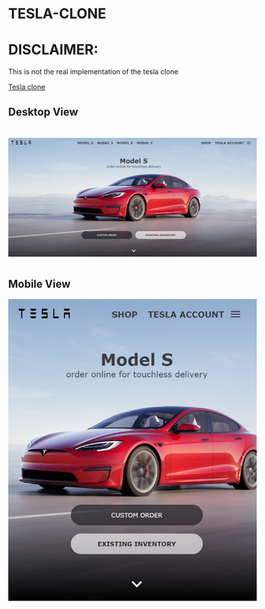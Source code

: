 


# TESLA-CLONE

# DISCLAIMER: 
  This is not the real implementation of the tesla clone
 
[Tesla clone](https://one-page-blog.web.app "Tesla clone")

## Desktop View
<div style="margin-top:40px;"></div>

![Desktop view](public/images/tesla%20clone%20Desktop.jpg)

<div style="margin-top:40px;"></div>

## Mobile View


![Mobile View](public/images/tmobile.jpg)




  

